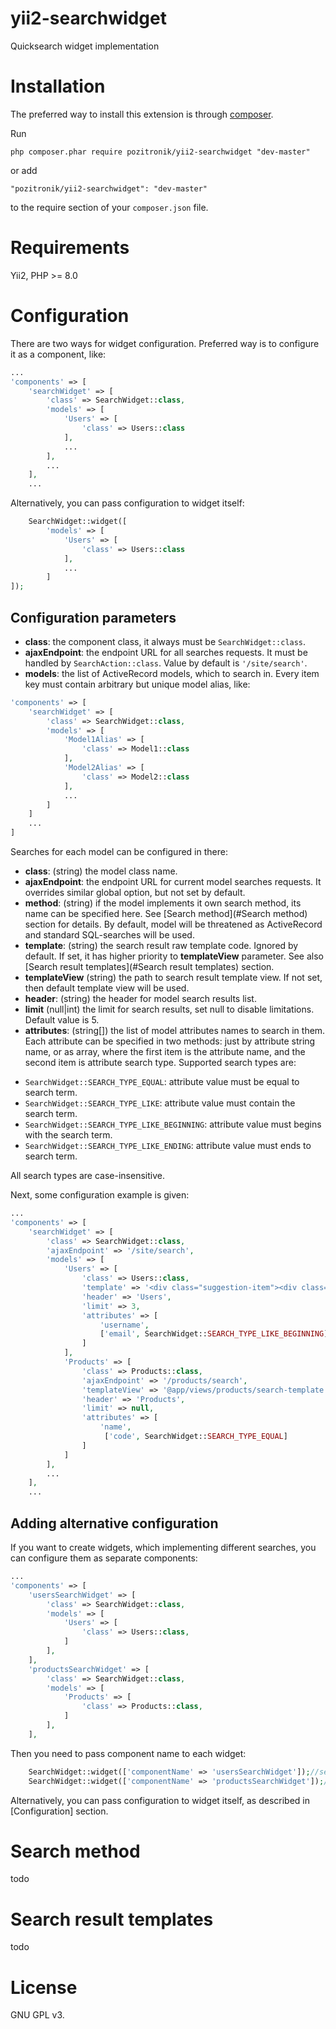 # yii2-searchwidget

Quicksearch widget implementation

# Installation

The preferred way to install this extension is through [composer](http://getcomposer.org/download/).

Run

```
php composer.phar require pozitronik/yii2-searchwidget "dev-master"
```

or add

```
"pozitronik/yii2-searchwidget": "dev-master"
```

to the require section of your `composer.json` file.

# Requirements

Yii2,
PHP >= 8.0

# Configuration

There are two ways for widget configuration. Preferred way is to configure it as a component, like:

```php
...
'components' => [
    'searchWidget' => [
        'class' => SearchWidget::class,
        'models' => [
            'Users' => [
                'class' => Users::class
            ],
            ...
        ],
        ...
    ],
    ...
```

Alternatively, you can pass configuration to widget itself:

```php
    SearchWidget::widget([
        'models' => [
            'Users' => [
                'class' => Users::class
            ],
            ...
        ]
]);
```

## Configuration parameters

- **class**: the component class, it always must be `SearchWidget::class`.
- **ajaxEndpoint**: the endpoint URL for all searches requests. It must be handled by `SearchAction::class`. Value by default
  is `'/site/search'`.
- **models**: the list of ActiveRecord models, which to search in. Every item key must contain arbitrary but unique model alias, like:

```php
'components' => [
    'searchWidget' => [
        'class' => SearchWidget::class,
        'models' => [
            'Model1Alias' => [
                'class' => Model1::class
            ],
            'Model2Alias' => [
                'class' => Model2::class
            ],
            ...
        ]
    ]
    ...
]
```

Searches for each model can be configured in there:

- **class**: (string) the model class name.
- **ajaxEndpoint**: the endpoint URL for current model searches requests. It overrides similar global option, but not set by default.
- **method**: (string) if the model implements it own search method, its name can be specified here. See [Search method](#Search method)
  section for
  details. By default,
  model will be threatened as ActiveRecord and standard SQL-searches will be used.
- **template**: (string) the search result raw template code. Ignored by default. If set, it has higher priority to **templateView**
  parameter. See also [Search result templates](#Search result templates) section.
- **templateView** (string) the path to search result template view. If not set, then default template view will be used.
- **header**: (string) the header for model search results list.
- **limit** (null|int) the limit for search results, set null to disable limitations. Default value is 5.
- **attributes**: (string[]) the list of model attributes names to search in them. Each attribute can be specified in two methods: just by
  attribute string name, or as array, where the first item is the attribute name, and the second item is attribute search type.
Supported search types are:
* `SearchWidget::SEARCH_TYPE_EQUAL`: attribute value must be equal to search term.
* `SearchWidget::SEARCH_TYPE_LIKE`: attribute value must contain the search term.
* `SearchWidget::SEARCH_TYPE_LIKE_BEGINNING`: attribute value must begins with the search term.
* `SearchWidget::SEARCH_TYPE_LIKE_ENDING`: attribute value must ends to search term.

All search types are case-insensitive.

Next, some configuration example is given:

```php
...
'components' => [
    'searchWidget' => [
        'class' => SearchWidget::class,
        'ajaxEndpoint' => '/site/search',
        'models' => [
            'Users' => [
                'class' => Users::class,
                'template' => '<div class="suggestion-item"><div class="suggestion-name">{{name}}</div><div class="clearfix"></div><div class="suggestion-secondary">{{controller}}</div><div class="suggestion-links"><a href="'.Url::to('users/edit').'?id={{id}}" class="dashboard-button btn btn-xs btn-info pull-left">Edit<a/></div><div class="clearfix"></div></div>',
                'header' => 'Users',
                'limit' => 3,
                'attributes' => [
                    'username',
                    ['email', SearchWidget::SEARCH_TYPE_LIKE_BEGINNING]
                ]
            ],
            'Products' => [
                'class' => Products::class,
                'ajaxEndpoint' => '/products/search',
                'templateView' => '@app/views/products/search-template'
                'header' => 'Products',
                'limit' => null,
                'attributes' => [
                    'name',
                     ['code', SearchWidget::SEARCH_TYPE_EQUAL]
                ]
            ]
        ],
        ...
    ],
    ...
```

## Adding alternative configuration

If you want to create widgets, which implementing different searches, you can configure them as separate components:

```php
...
'components' => [
    'usersSearchWidget' => [
        'class' => SearchWidget::class,
        'models' => [
            'Users' => [
                'class' => Users::class,
            ]
        ],
    ],
    'productsSearchWidget' => [
        'class' => SearchWidget::class,
        'models' => [
            'Products' => [
                'class' => Products::class,
            ]
        ],
    ],
```

Then you need to pass component name to each widget:

```php
    SearchWidget::widget(['componentName' => 'usersSearchWidget']);//search only in users
    SearchWidget::widget(['componentName' => 'productsSearchWidget']);//search only in products
```

Alternatively, you can pass configuration to widget itself, as described in [Configuration] section.

# Search method

todo

# Search result templates

todo

# License

GNU GPL v3.